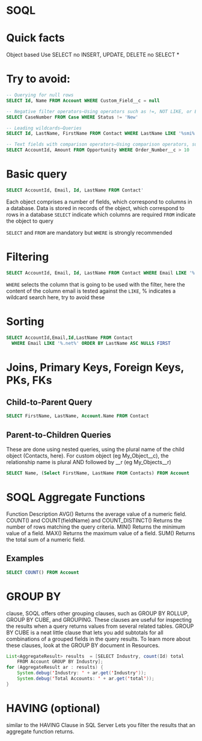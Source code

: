 # SOQL

# Quick facts
Object based
Use SELECT
no INSERT, UPDATE, DELETE
no SELECT *

# Try to avoid:
```SQL
-- Querying for null rows
SELECT Id, Name FROM Account WHERE Custom_Field__c = null

-- Negative filter operators—Using operators such as !=, NOT LIKE, or EXCLUDES
SELECT CaseNumber FROM Case WHERE Status != 'New'

-- Leading wildcards—Queries
SELECT Id, LastName, FirstName FROM Contact WHERE LastName LIKE '%smi%'

-- Text fields with comparison operators—Using comparison operators, such as >, <, >=, or <=, with text-based fields
SELECT AccountId, Amount FROM Opportunity WHERE Order_Number__c > 10
```


# Basic query

```SQL
SELECT AccountId, Email, Id, LastName FROM Contact'
```
Each object comprises a number of fields, which correspond to columns in a database. Data is stored in records of the object, which correspond to rows in a database
`SELECT` indicate which columns are required 
`FROM` indicate the object to query

`SELECT` and `FROM` are mandatory but `WHERE` is strongly recommended

# Filtering

```SQL
SELECT AccountId, Email, Id, LastName FROM Contact WHERE Email LIKE '%.net%'
```
`WHERE` selects the column that is going to be used with the filter, here the content of the column email is tested against the `LIKE`, % indicates a wildcard search here, try to avoid these

# Sorting

```SQL
SELECT AccountId,Email,Id,LastName FROM Contact
  WHERE Email LIKE '%.net%' ORDER BY LastName ASC NULLS FIRST
```

# Joins, Primary Keys, Foreign Keys, PKs, FKs
## Child-to-Parent Query

```SQL
SELECT FirstName, LastName, Account.Name FROM Contact
```


##  Parent-to-Children Queries

These are done using nested queries, using the plural name of the child object (Contacts, here).
For custom object (eg My_Object__c), the relationship name is plural AND followed by __r (eg My_Objects__r)
```SQL
SELECT Name, (Select FirstName, LastName FROM Contacts) FROM Account
```
# SOQL Aggregate Functions

Function	Description
AVG()	Returns the average value of a numeric field.
COUNT() and COUNT(fieldName) and COUNT_DISTINCT()	Returns the number of rows matching the query criteria.
MIN()	Returns the minimum value of a field.
MAX()	Returns the maximum value of a field.
SUM()	Returns the total sum of a numeric field.

## Examples
```SQL
SELECT COUNT() FROM Account
```

# GROUP BY
clause, SOQL offers other grouping clauses, such as GROUP BY ROLLUP, GROUP BY CUBE, and GROUPING. These clauses are useful for inspecting the results when a query returns values from several related tables. GROUP BY CUBE is a neat little clause that lets you add subtotals for all combinations of a grouped fields in the query results. To learn more about these clauses, look at the GROUP BY document in Resources.


```Java
List<AggregateResult> results  = [SELECT Industry, count(Id) total
    FROM Account GROUP BY Industry];
for (AggregateResult ar : results) {
    System.debug('Industry: ' + ar.get('Industry'));
    System.debug('Total Accounts: ' + ar.get('total'));
}
```

# HAVING (optional)
similar to the HAVING Clause in SQL Server
Lets you filter the results that an aggregate function returns.



